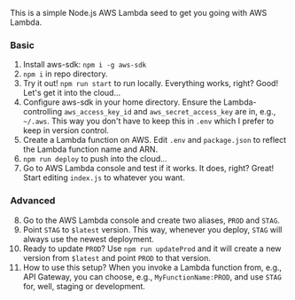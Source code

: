 This is a simple Node.js AWS Lambda seed to get you going with AWS Lambda.

### Basic

1. Install aws-sdk: `npm i -g aws-sdk`
2. `npm i` in repo directory.
3. Try it out! `npm run start` to run locally. Everything works, right? Good!
   Let's get it into the cloud...
4. Configure aws-sdk in your home directory. Ensure the Lambda-controlling
   `aws_access_key_id` and `aws_secret_access_key` are in, e.g., `~/.aws`. This
   way you don't have to keep this in `.env` which I prefer to keep in version
   control.
5. Create a Lambda function on AWS. Edit `.env` and `package.json` to reflect
   the Lambda function name and ARN.
6. `npm run deploy` to push into the cloud...
7. Go to AWS Lambda console and test if it works. It does, right? Great! Start
   editing `index.js` to whatever you want.

### Advanced

8. Go to the AWS Lambda console and create two aliases, `PROD` and `STAG`.
9. Point `STAG` to `$latest` version. This way, whenever you deploy, `STAG`
   will always use the newest deployment.
10. Ready to update `PROD`? Use `npm run updateProd` and it will create a new
    version from  `$latest` and point `PROD` to that version.
11. How to use this setup? When you invoke a Lambda function from, e.g., API
    Gateway, you can choose, e.g., `MyFunctionName:PROD`, and use `STAG` for,
    well, staging or development.
